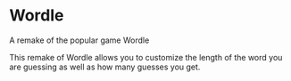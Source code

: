 # Wordle
A remake of the popular game Wordle

This remake of Wordle allows you to customize the length of the word you are guessing as well as how many guesses you get.
